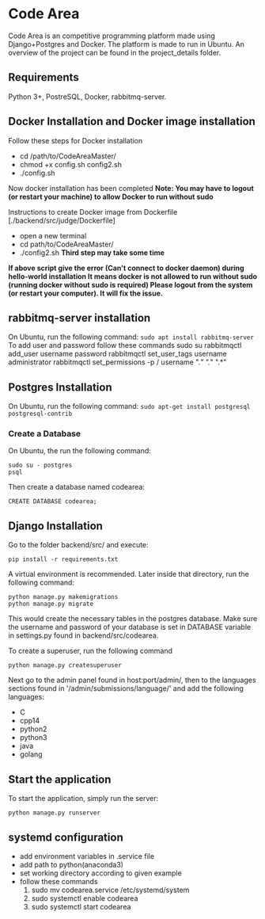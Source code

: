 # Code Area
Code Area is an competitive programming platform made using Django+Postgres and Docker. The platform is made to run in Ubuntu. An overview of the project can be found in the project_details folder.

## Requirements
Python 3+, PostreSQL, Docker, rabbitmq-server.

## Docker Installation and Docker image installation
Follow these steps for Docker installation
- cd /path/to/CodeAreaMaster/
- chmod +x config.sh config2.sh
- ./config.sh

Now docker installation has been completed
**Note: You may have to logout (or restart your machine) to allow Docker to run without sudo**

Instructions to create Docker image from Dockerfile [./backend/src/judge/Dockerfile]

- open a new terminal
- cd path/to/CodeAreaMaster/
- ./config2.sh 				**Third step may take some time**

**If above script give the error (Can't connect to docker daemon) during hello-world installation
It means docker is not allowed to run without sudo (running docker without sudo is required)
Please logout from the system (or restart your computer).
It will fix the issue.**

## rabbitmq-server installation
On Ubuntu, run the following command:
``` sudo apt install rabbitmq-server ```
To add user and password follow these commands
	sudo su
	rabbitmqctl add_user username password
	rabbitmqctl set_user_tags username administrator
	rabbitmqctl set_permissions -p / username ".*" ".*" ".*"

## Postgres Installation
On Ubuntu, run the following command:
``` sudo apt-get install postgresql postgresql-contrib ```
### Create a Database
On Ubuntu, the run the following command:
``` 
sudo su - postgres 
psql
```
Then create a database named codearea:
``` 
CREATE DATABASE codearea;
```

## Django Installation
Go to the folder backend/src/ and execute:
``` 
pip install -r requirements.txt
```
A virtual environment is recommended.
Later inside that directory, run the following command:
``` 
python manage.py makemigrations
python manage.py migrate
```
This would create the necessary tables in the postgres database. Make sure the username and password of your database is set in DATABASE variable in settings.py found in backend/src/codearea.

To create a superuser, run the following command
``` 
python manage.py createsuperuser
```

Next go to the admin panel found in host:port/admin/, then to the languages sections found in '/admin/submissions/language/' and add the following languages:
- C
- cpp14
- python2
- python3
- java
- golang

## Start the application
To start the application, simply run the server:
``` 
python manage.py runserver
```
systemd configuration
---
- add environment variables in .service file
- add path to python(anaconda3)
- set working directory according to given example
- follow these commands
	1. sudo mv codearea.service /etc/systemd/system
	2. sudo systemctl enable codearea
	3. sudo systemctl start codearea


